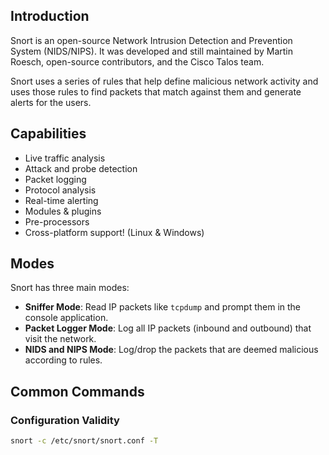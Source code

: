 ## Introduction
Snort is an open-source Network Intrusion Detection and Prevention System (NIDS/NIPS). It was developed and still maintained by Martin Roesch, open-source contributors, and the Cisco Talos team.

Snort uses a series of rules that help define malicious network activity and uses those rules to find packets that match against them and generate alerts for the users.
## Capabilities
- Live traffic analysis
- Attack and probe detection
- Packet logging
- Protocol analysis
- Real-time alerting
- Modules & plugins
- Pre-processors
- Cross-platform support! (Linux & Windows)
## Modes
Snort has three main modes:
- **Sniffer Mode**: Read IP packets like `tcpdump` and prompt them in the console application.
- **Packet Logger Mode**: Log all IP packets (inbound and outbound) that visit the network.
- **NIDS and NIPS Mode**: Log/drop the packets that are deemed malicious according to rules.
## Common Commands
### Configuration Validity
```bash
snort -c /etc/snort/snort.conf -T
```